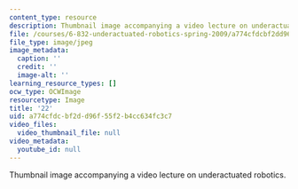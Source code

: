 ```yaml
---
content_type: resource
description: Thumbnail image accompanying a video lecture on underactuated robotics.
file: /courses/6-832-underactuated-robotics-spring-2009/a774cfdcbf2dd96f55f2b4cc634fc3c7_22.jpg
file_type: image/jpeg
image_metadata:
  caption: ''
  credit: ''
  image-alt: ''
learning_resource_types: []
ocw_type: OCWImage
resourcetype: Image
title: '22'
uid: a774cfdc-bf2d-d96f-55f2-b4cc634fc3c7
video_files:
  video_thumbnail_file: null
video_metadata:
  youtube_id: null
---
```

Thumbnail image accompanying a video lecture on underactuated robotics.

